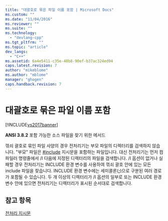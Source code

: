 ```yaml
---
title: "대괄호로 묶은 파일 이름 포함 | Microsoft Docs"
ms.custom: ""
ms.date: "11/04/2016"
ms.reviewer: ""
ms.suite: ""
ms.technology: 
  - "devlang-cpp"
ms.tgt_pltfrm: ""
ms.topic: "article"
dev_langs: 
  - "C++"
ms.assetid: 6a4e5411-c35e-48b8-90ef-b37ac324ed94
caps.latest.revision: 7
author: "mikeblome"
ms.author: "mblome"
manager: "ghogen"
caps.handback.revision: 7
---
```

# 대괄호로 묶은 파일 이름 포함
[!INCLUDE[vs2017banner](../assembler/inline/includes/vs2017banner.md)]

**ANSI 3.8.2** 포함 가능한 소스 파일을 찾기 위한 메서드  
  
 꺾쇠 괄호로 묶인 파일 사양의 경우 전처리기는 부모 파일의 디렉터리를 검색하지 않습니다.  "부모" 파일은 [\#include](../preprocessor/hash-include-directive-c-cpp.md) 지시문을 포함하는 파일입니다.  대신 전처리기는 먼저 컴파일러 명령줄에서 \/I 다음에 지정된 디렉터리의 파일을 검색합니다.  \/I 옵션이 없거나 실패할 경우 전처리기는 INCLUDE 환경 변수를 사용하여 꺾쇠 괄호 안에 있는 모든 include 파일을 찾습니다.  INCLUDE 환경 변수에는 세미콜론\(**;**\)으로 구분된 여러 경로가 포함될 수 있습니다.  두 개 이상의 디렉터리가 \/I 옵션의 일부로 또는 INCLUDE 환경 변수 안에 있으면 전처리기는 디렉터리가 표시된 순서대로 검색합니다.  
  
## 참고 항목  
 [전처리 지시문](../c-language/preprocessing-directives.md)